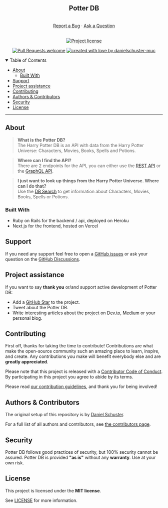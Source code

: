 <!-- <h1 align="center">
  <a href="https://github.com/danielschuster-muc/potter-db">
    <img src="logo.svg" alt="Logo" width="100" height="100">
  </a>
</h1> -->

<div align="center">
  <h2>Potter DB</h2>
  <br />
  <a href="https://github.com/danielschuster-muc/potter-db/issues/new?assignees=&labels=bug&template=1_bug_report.xml">Report a Bug</a>
  ·
  <a href="https://github.com/danielschuster-muc/potter-db/discussions">Ask a Question</a>
</div>

<div align="center">
<br />

[![Project license](https://img.shields.io/github/license/danielschuster-muc/potter-db.svg?style=flat-square)](LICENSE)

[![Pull Requests welcome](https://img.shields.io/badge/PRs-welcome-ff69b4.svg?style=flat-square)](https://github.com/danielschuster-muc/potter-db/issues?q=is%3Aissue+is%3Aopen+label%3A%22help+wanted%22)
[![created with love by danielschuster-muc](https://img.shields.io/badge/%3C%2F%3E%20with%20%E2%99%A5%20by-danielschuster-muc-ff1414.svg?style=flat-square)](https://github.com/danielschuster-muc)

</div>

<details open="open">
<summary>Table of Contents</summary>

- [About](#about)
  - [Built With](#built-with)
- [Support](#support)
- [Project assistance](#project-assistance)
- [Contributing](#contributing)
- [Authors & Contributors](#authors--contributors)
- [Security](#security)
- [License](#license)

</details>

---

## About

> **What is the Potter DB?**<br> The Harry Potter DB is an API with data from the Harry Potter Universe: Characters, Movies, Books, Spells and Potions.

> **Where can I find the API?**<br> There are 2 endpoints for the API, you can either use the [REST API](https://potter-db-api.herokuapp.com/) or the [GraphQL API](https://potter-db-api.herokuapp.com/graphql).

> **I just want to look up things from the Harry Potter Universe. Where can I do that?**<br> Use the [DB Search](https://potterdb.com/characters) to get information about Characters, Movies, Books, Spells or Potions.

### Built With

- Ruby on Rails for the backend / api, deployed on Heroku
- Next.js for the frontend, hosted on Vercel

## Support

If you need any support feel free to open a [GitHub issues](https://github.com/danielschuster-muc/potter-db/issues/new?assignees=&labels=question&template=04_SUPPORT_QUESTION.md&title=support%3A+) or ask your question on the [GitHub Discussions](https://github.com/danielschuster-muc/potter-db/discussions).

## Project assistance

If you want to say **thank you** or/and support active development of Potter DB:

- Add a [GitHub Star](https://github.com/danielschuster-muc/potter-db) to the project.
- Tweet about the Potter DB.
- Write interesting articles about the project on [Dev.to](https://dev.to/), [Medium](https://medium.com/) or your personal blog.

## Contributing

First off, thanks for taking the time to contribute! Contributions are what make the open-source community such an amazing place to learn, inspire, and create. Any contributions you make will benefit everybody else and are **greatly appreciated**.

Please note that this project is released with a [Contributor Code of Conduct](CODE_OF_CONDUCT.md). By participating in this project you agree to abide by its terms.

Please read [our contribution guidelines](CONTRIBUTING.md), and thank you for being involved!

## Authors & Contributors

The original setup of this repository is by [Daniel Schuster](https://github.com/danielschuster-muc).

For a full list of all authors and contributors, see [the contributors page](https://github.com/danielschuster-muc/potter-db/contributors).

## Security

Potter DB follows good practices of security, but 100% security cannot be assured.
Potter DB is provided **"as is"** without any **warranty**. Use at your own risk.

## License

This project is licensed under the **MIT license**.

See [LICENSE](LICENSE) for more information.

